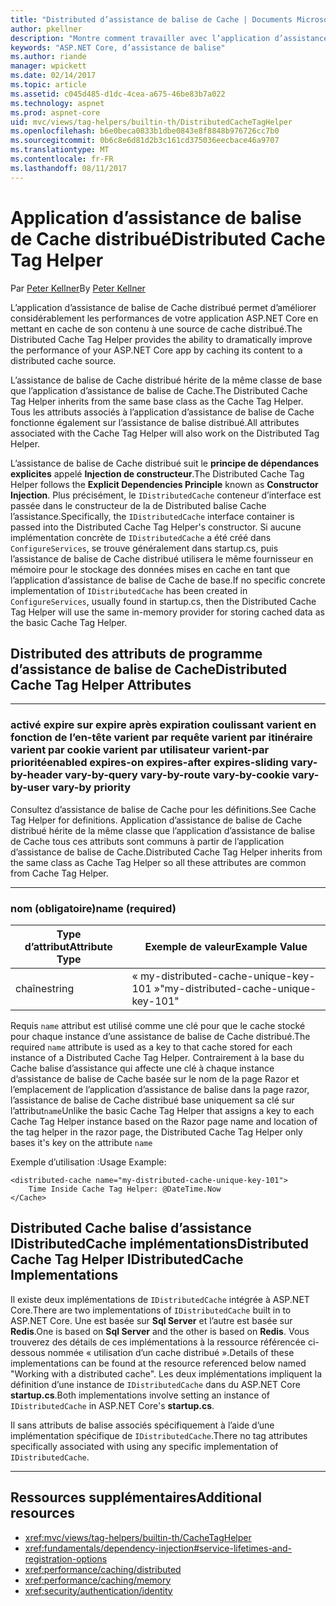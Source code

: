 ```yaml
---
title: "Distributed d’assistance de balise de Cache | Documents Microsoft"
author: pkellner
description: "Montre comment travailler avec l’application d’assistance de balise de Cache"
keywords: "ASP.NET Core, d’assistance de balise"
ms.author: riande
manager: wpickett
ms.date: 02/14/2017
ms.topic: article
ms.assetid: c045d485-d1dc-4cea-a675-46be83b7a022
ms.technology: aspnet
ms.prod: aspnet-core
uid: mvc/views/tag-helpers/builtin-th/DistributedCacheTagHelper
ms.openlocfilehash: b6e0beca0833b1dbe0843e8f8848b976726cc7b0
ms.sourcegitcommit: 0b6c8e6d81d2b3c161cd375036eecbace46a9707
ms.translationtype: MT
ms.contentlocale: fr-FR
ms.lasthandoff: 08/11/2017
---
```

# <a name="distributed-cache-tag-helper"></a><span data-ttu-id="87627-104">Application d’assistance de balise de Cache distribué</span><span class="sxs-lookup"><span data-stu-id="87627-104">Distributed Cache Tag Helper</span></span>

<span data-ttu-id="87627-105">Par [Peter Kellner](http://peterkellner.net)</span><span class="sxs-lookup"><span data-stu-id="87627-105">By [Peter Kellner](http://peterkellner.net)</span></span> 


<span data-ttu-id="87627-106">L’application d’assistance de balise de Cache distribué permet d’améliorer considérablement les performances de votre application ASP.NET Core en mettant en cache de son contenu à une source de cache distribué.</span><span class="sxs-lookup"><span data-stu-id="87627-106">The Distributed Cache Tag Helper provides the ability to dramatically improve the performance of your ASP.NET Core app by caching its content to a distributed cache source.</span></span>

<span data-ttu-id="87627-107">L’assistance de balise de Cache distribué hérite de la même classe de base que l’application d’assistance de balise de Cache.</span><span class="sxs-lookup"><span data-stu-id="87627-107">The Distributed Cache Tag Helper inherits from the same base class as the Cache Tag Helper.</span></span>  <span data-ttu-id="87627-108">Tous les attributs associés à l’application d’assistance de balise de Cache fonctionne également sur l’assistance de balise distribué.</span><span class="sxs-lookup"><span data-stu-id="87627-108">All attributes associated with the Cache Tag Helper will also work on the Distributed Tag Helper.</span></span>


<span data-ttu-id="87627-109">L’assistance de balise de Cache distribué suit le **principe de dépendances explicites** appelé **Injection de constructeur**.</span><span class="sxs-lookup"><span data-stu-id="87627-109">The Distributed Cache Tag Helper follows the **Explicit Dependencies Principle** known as **Constructor Injection**.</span></span>  <span data-ttu-id="87627-110">Plus précisément, le `IDistributedCache` conteneur d’interface est passée dans le constructeur de la de Distributed balise Cache l’assistance.</span><span class="sxs-lookup"><span data-stu-id="87627-110">Specifically, the `IDistributedCache` interface container is passed into the Distributed Cache Tag Helper's constructor.</span></span>  <span data-ttu-id="87627-111">Si aucune implémentation concrète de `IDistributedCache` a été créé dans `ConfigureServices`, se trouve généralement dans startup.cs, puis l’assistance de balise de Cache distribué utilisera le même fournisseur en mémoire pour le stockage des données mises en cache en tant que l’application d’assistance de balise de Cache de base.</span><span class="sxs-lookup"><span data-stu-id="87627-111">If no specific concrete implementation of `IDistributedCache` has been created in `ConfigureServices`, usually found in startup.cs, then the Distributed Cache Tag Helper will use the same in-memory provider for storing cached data as the basic Cache Tag Helper.</span></span>

## <a name="distributed-cache-tag-helper-attributes"></a><span data-ttu-id="87627-112">Distributed des attributs de programme d’assistance de balise de Cache</span><span class="sxs-lookup"><span data-stu-id="87627-112">Distributed Cache Tag Helper Attributes</span></span>

- - -

### <a name="enabled-expires-on-expires-after-expires-sliding-vary-by-header-vary-by-query-vary-by-route-vary-by-cookie-vary-by-user-vary-by-priority"></a><span data-ttu-id="87627-113">activé expire sur expire après expiration coulissant varient en fonction de l’en-tête varient par requête varient par itinéraire varient par cookie varient par utilisateur varient-par priorité</span><span class="sxs-lookup"><span data-stu-id="87627-113">enabled expires-on expires-after expires-sliding vary-by-header vary-by-query vary-by-route vary-by-cookie vary-by-user vary-by priority</span></span>

<span data-ttu-id="87627-114">Consultez d’assistance de balise de Cache pour les définitions.</span><span class="sxs-lookup"><span data-stu-id="87627-114">See Cache Tag Helper for definitions.</span></span> <span data-ttu-id="87627-115">Application d’assistance de balise de Cache distribué hérite de la même classe que l’application d’assistance de balise de Cache tous ces attributs sont communs à partir de l’application d’assistance de balise de Cache.</span><span class="sxs-lookup"><span data-stu-id="87627-115">Distributed Cache Tag Helper inherits from the same class as Cache Tag Helper so all these attributes are common from Cache Tag Helper.</span></span>

- - -

### <a name="name-required"></a><span data-ttu-id="87627-116">nom (obligatoire)</span><span class="sxs-lookup"><span data-stu-id="87627-116">name (required)</span></span>

| <span data-ttu-id="87627-117">Type d’attribut</span><span class="sxs-lookup"><span data-stu-id="87627-117">Attribute Type</span></span>    | <span data-ttu-id="87627-118">Exemple de valeur</span><span class="sxs-lookup"><span data-stu-id="87627-118">Example Value</span></span>     |
|----------------   |----------------   |
| <span data-ttu-id="87627-119">chaîne</span><span class="sxs-lookup"><span data-stu-id="87627-119">string</span></span>    | <span data-ttu-id="87627-120">« my-distributed-cache-unique-key-101 »</span><span class="sxs-lookup"><span data-stu-id="87627-120">"my-distributed-cache-unique-key-101"</span></span>     |

<span data-ttu-id="87627-121">Requis `name` attribut est utilisé comme une clé pour que le cache stocké pour chaque instance d’une assistance de balise de Cache distribué.</span><span class="sxs-lookup"><span data-stu-id="87627-121">The required `name` attribute is used as a key to that cache stored for each instance of a Distributed Cache Tag Helper.</span></span>  <span data-ttu-id="87627-122">Contrairement à la base du Cache balise d’assistance qui affecte une clé à chaque instance d’assistance de balise de Cache basée sur le nom de la page Razor et l’emplacement de l’application d’assistance de balise dans la page razor, l’assistance de balise de Cache distribué base uniquement sa clé sur l’attribut`name`</span><span class="sxs-lookup"><span data-stu-id="87627-122">Unlike the basic Cache Tag Helper that assigns a key to each Cache Tag Helper instance based on the Razor page name and location of the tag helper in the razor page, the Distributed Cache Tag Helper only bases it's key on the attribute `name`</span></span>

<span data-ttu-id="87627-123">Exemple d’utilisation :</span><span class="sxs-lookup"><span data-stu-id="87627-123">Usage Example:</span></span>

```cshtml
<distributed-cache name="my-distributed-cache-unique-key-101">
    Time Inside Cache Tag Helper: @DateTime.Now
</Cache>
```

## <a name="distributed-cache-tag-helper-idistributedcache-implementations"></a><span data-ttu-id="87627-124">Distributed Cache balise d’assistance IDistributedCache implémentations</span><span class="sxs-lookup"><span data-stu-id="87627-124">Distributed Cache Tag Helper IDistributedCache Implementations</span></span>

<span data-ttu-id="87627-125">Il existe deux implémentations de `IDistributedCache` intégrée à ASP.NET Core.</span><span class="sxs-lookup"><span data-stu-id="87627-125">There are two implementations of `IDistributedCache` built in to ASP.NET Core.</span></span>  <span data-ttu-id="87627-126">Une est basée sur **Sql Server** et l’autre est basée sur **Redis**.</span><span class="sxs-lookup"><span data-stu-id="87627-126">One is based on **Sql Server** and the other is based on **Redis**.</span></span> <span data-ttu-id="87627-127">Vous trouverez des détails de ces implémentations à la ressource référencée ci-dessous nommée « utilisation d’un cache distribué ».</span><span class="sxs-lookup"><span data-stu-id="87627-127">Details of these implementations can be found at the resource referenced below named "Working with a distributed cache".</span></span> <span data-ttu-id="87627-128">Les deux implémentations impliquent la définition d’une instance de `IDistributedCache` dans du ASP.NET Core **startup.cs**.</span><span class="sxs-lookup"><span data-stu-id="87627-128">Both implementations involve setting an instance of `IDistributedCache` in ASP.NET Core's **startup.cs**.</span></span>

<span data-ttu-id="87627-129">Il sans attributs de balise associés spécifiquement à l’aide d’une implémentation spécifique de `IDistributedCache`.</span><span class="sxs-lookup"><span data-stu-id="87627-129">There no tag attributes specifically associated with using any specific implementation of `IDistributedCache`.</span></span>



- - -



## <a name="additional-resources"></a><span data-ttu-id="87627-130">Ressources supplémentaires</span><span class="sxs-lookup"><span data-stu-id="87627-130">Additional resources</span></span>

* <xref:mvc/views/tag-helpers/builtin-th/CacheTagHelper>
* <xref:fundamentals/dependency-injection#service-lifetimes-and-registration-options>
* <xref:performance/caching/distributed>
* <xref:performance/caching/memory>
* <xref:security/authentication/identity>